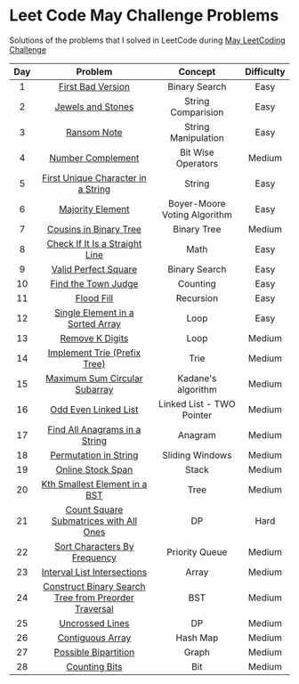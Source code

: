# Leet Code May Challenge Problems
Solutions of the problems that I solved in LeetCode during [May LeetCoding Challenge](https://leetcode.com/explore/challenge/card/may-leetcoding-challenge)


| Day | Problem                                                                                 | Concept                    | Difficulty | 
| :--:|:--------------------------------------------------------------------------------------: | :-------------------------:| :---------:|
| 1   | [First Bad Version](https://leetcode.com/problems/first-bad-version/)                   | Binary Search              |     Easy   |
| 2   | [Jewels and Stones](https://leetcode.com/problems/jewels-and-stones/)                   | String Comparision         |     Easy   |
| 3   | [Ransom Note](https://leetcode.com/problems/ransom-note/)                               | String Manipulation        |     Easy   |
| 4   | [Number Complement](https://leetcode.com/problems/number-complement/)                   | Bit Wise Operators         |   Medium   |
| 5   | [First Unique Character in a String](https://leetcode.com/problems/first-unique-character-in-a-string/) | String     |   Easy     |
| 6   | [Majority Element](https://leetcode.com/problems/majority-element/)                     |Boyer-Moore Voting Algorithm |   Easy    |
| 7   | [Cousins in Binary Tree](https://leetcode.com/problems/cousins-in-binary-tree/)         | Binary Tree                 |   Medium  |
| 8   | [Check If It Is a Straight Line](https://leetcode.com/problems/check-if-it-is-a-straight-line/)| Math                 |   Easy    |
| 9   | [Valid Perfect Square](https://leetcode.com/problems/valid-perfect-square/)              |  Binary Search             |   Easy    |
| 10  | [Find the Town Judge](https://leetcode.com/problems/find-the-town-judge/)                | Counting                   |   Easy    |
| 11  | [Flood Fill](https://leetcode.com/problems/flood-fill/)                                  | Recursion                  |   Easy    |
| 12  | [Single Element in a Sorted Array](https://leetcode.com/problems/single-element-in-a-sorted-array/) | Loop            |   Easy    |
| 13  | [Remove K Digits](https://leetcode.com/problems/remove-k-digits/)                         | Loop                      |   Medium  |
| 14  | [Implement Trie (Prefix Tree)](https://leetcode.com/problems/implement-trie-prefix-tree/) | Trie                      |   Medium  |
| 15  | [Maximum Sum Circular Subarray](https://leetcode.com/problems/maximum-sum-circular-subarray/)| Kadane's algorithm     |   Medium  |
| 16  | [Odd Even Linked List](https://leetcode.com/problems/odd-even-linked-list/)                | Linked List - TWO Pointer|   Medium  |
| 17  | [Find All Anagrams in a String](https://leetcode.com/problems/find-all-anagrams-in-a-string/)| Anagram                |   Medium  |
| 18  | [Permutation in String](https://leetcode.com/problems/permutation-in-string/)| Sliding Windows                |   Medium  |
| 19  | [Online Stock Span](https://leetcode.com/problems/online-stock-span/solution/)| Stack                |   Medium  |
| 20  | [Kth Smallest Element in a BST](https://leetcode.com/problems/kth-smallest-element-in-a-bst/solution/)| Tree       |   Medium  |
| 21  | [Count Square Submatrices with All Ones](https://leetcode.com/problems/count-square-submatrices-with-all-ones/)| DP |   Hard  |
| 22  | [Sort Characters By Frequency](https://leetcode.com/problems/sort-characters-by-frequency/)| Priority Queue |   Medium  |
| 23  | [Interval List Intersections](https://leetcode.com/problems/interval-list-intersections/)| Array |   Medium  |
| 24  | [Construct Binary Search Tree from Preorder Traversal](https://leetcode.com/problems/construct-binary-search-tree-from-preorder-traversal/)| BST |   Medium  |
| 25  | [Uncrossed Lines](https://leetcode.com/problems/uncrossed-lines/)| DP |   Medium  |
| 26  | [Contiguous Array](https://leetcode.com/problems/contiguous-array/)| Hash Map |   Medium  |
| 27  | [Possible Bipartition](https://leetcode.com/problems/possible-bipartition/)| Graph |   Medium  |
| 28  | [Counting Bits](https://leetcode.com/problems/counting-bits/)| Bit |   Medium  |
